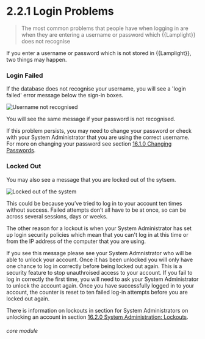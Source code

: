 # 2.2.1 Login Problems

> The most common problems that people have when logging in are when they are entering a username or password which {{Lamplight}} does not recognise

If you enter a username or password which is not stored in {{Lamplight}}, two things may happen. 

### Login Failed

If the database does not recognise your username, you will see a 'login failed' error message below the sign-in boxes.

![Username not recognised](2.2.0a.PNG)

You will see the same message if your password is not recognised.

If this problem persists, you may need to change your password or check with your System Administrator that you are using the correct username. For more on changing your password see section [16.1.0 Changing Passwords](help/index/p/16.1.0).


### Locked Out

You may also see a message that you are locked out of the sytsem.  

![Locked out of the system](2.2.0b.PNG)

This could be because you’ve tried to log in to your account ten times without success. Failed attempts don’t all have to be at once, so can be across several sessions, days or weeks. 

The other reason for a lockout is when your System Administrator has set up login security policies which mean that you can't log in at this time or from the IP address of the computer that you are using.

If you see this message please see your System Admnistrator who will be able to unlock your account. Once it has been unlocked you will only have one chance to log in correctly before being locked out again. This is a security feature to stop unauthroised access to your account. If you fail to log in correctly the first time, you will need to ask your System Administrator to unlock the account again. Once you have successfully logged in to your account, the counter is reset to ten failed log-in attempts before you are locked out again.

There is information on lockouts in section for System Administrators on unlocking an account in section [16.2.0 System Administration: Lockouts](help/index/p/16.2.0).


###### core module
